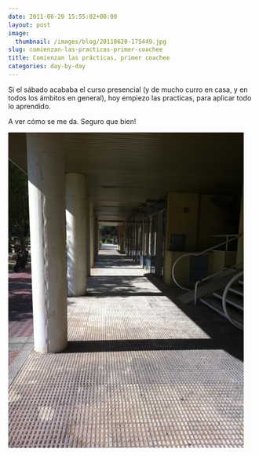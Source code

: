 ```yaml
---
date: 2011-06-20 15:55:02+00:00
layout: post
image:
  thumbnail: /images/blog/20110620-175449.jpg
slug: comienzan-las-practicas-primer-coachee
title: Comienzan las prácticas, primer coachee
categories: day-by-day
---
```


Si el sábado acababa el curso presencial (y de mucho curro en casa, y en todos los ámbitos en general), hoy empiezo las practicas, para aplicar todo lo aprendido.

A ver cómo se me da. Seguro que bien!

[![20110620-175449.jpg](/images/blog/20110620-175449.jpg)](/images/blog/20110620-175449.jpg)
